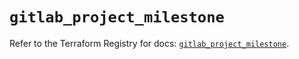 # `gitlab_project_milestone`

Refer to the Terraform Registry for docs: [`gitlab_project_milestone`](https://registry.terraform.io/providers/gitlabhq/gitlab/16.7.0/docs/resources/project_milestone).
